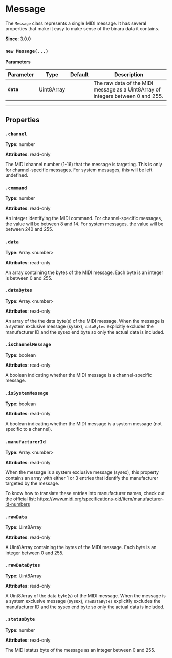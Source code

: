 # Message

The `Message` class represents a single MIDI message. It has several properties that make it
easy to make sense of the binaru data it contains.

**Since**: 3.0.0




### `new Message(...)`


**Parameters**

| Parameter    | Type      | Default      | Description  |
| ------------ | ------------ | ------------ | ------------ |
|**`data`** |Uint8Array||The raw data of the MIDI message as a Uint8Array of integers between 0 and 255.|



***

## Properties

### `.channel`

**Type**: number

  **Attributes**: read-only


The MIDI channel number (1-16) that the message is targeting. This is only for
channel-specific messages. For system messages, this will be left undefined.



### `.command`

**Type**: number

  **Attributes**: read-only


An integer identifying the MIDI command. For channel-specific messages, the value will be
between 8 and 14. For system messages, the value will be between 240 and 255.



### `.data`

**Type**: Array.&lt;number&gt;

  **Attributes**: read-only


An array containing the bytes of the MIDI message. Each byte is an integer is between 0 and
255.



### `.dataBytes`

**Type**: Array.&lt;number&gt;

  **Attributes**: read-only


An array of the the data byte(s) of the MIDI message. When the message is a system exclusive
message (sysex), `dataBytes` explicitly excludes the manufacturer ID and the sysex end
byte so only the actual data is included.



### `.isChannelMessage`

**Type**: boolean

  **Attributes**: read-only


A boolean indicating whether the MIDI message is a channel-specific message.



### `.isSystemMessage`

**Type**: boolean

  **Attributes**: read-only


A boolean indicating whether the MIDI message is a system message (not specific to a
channel).



### `.manufacturerId`

**Type**: Array.&lt;number&gt;

  **Attributes**: read-only


When the message is a system exclusive message (sysex), this property contains an array with
either 1 or 3 entries that identify the manufacturer targeted by the message.

To know how to translate these entries into manufacturer names, check out the official list:
https://www.midi.org/specifications-old/item/manufacturer-id-numbers



### `.rawData`

**Type**: Uint8Array

  **Attributes**: read-only


A Uint8Array containing the bytes of the MIDI message. Each byte is an integer between 0 and
255.



### `.rawDataBytes`

**Type**: Uint8Array

  **Attributes**: read-only


A Uint8Array of the data byte(s) of the MIDI message. When the message is a system exclusive
message (sysex), `rawDataBytes` explicitly excludes the manufacturer ID and the sysex end
byte so only the actual data is included.



### `.statusByte`

**Type**: number

  **Attributes**: read-only


The MIDI status byte of the message as an integer between 0 and 255.




